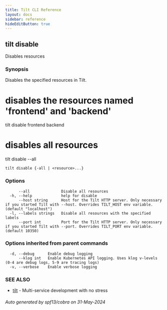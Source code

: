 ```yaml
---
title: Tilt CLI Reference
layout: docs
sidebar: reference
hideEditButton: true
---
```

## tilt disable

Disables resources

### Synopsis

Disables the specified resources in Tilt.

# disables the resources named 'frontend' and 'backend'
tilt disable frontend backend

# disables all resources
tilt disable --all

```
tilt disable {-all | <resource>...}
```

### Options

```
      --all              Disable all resources
  -h, --help             help for disable
      --host string      Host for the Tilt HTTP server. Only necessary if you started Tilt with --host. Overrides TILT_HOST env variable. (default "localhost")
  -l, --labels strings   Disable all resources with the specified labels
      --port int         Port for the Tilt HTTP server. Only necessary if you started Tilt with --port. Overrides TILT_PORT env variable. (default 10350)
```

### Options inherited from parent commands

```
  -d, --debug      Enable debug logging
      --klog int   Enable Kubernetes API logging. Uses klog v-levels (0-4 are debug logs, 5-9 are tracing logs)
  -v, --verbose    Enable verbose logging
```

### SEE ALSO

* [tilt](tilt.html)	 - Multi-service development with no stress

###### Auto generated by spf13/cobra on 31-May-2024

